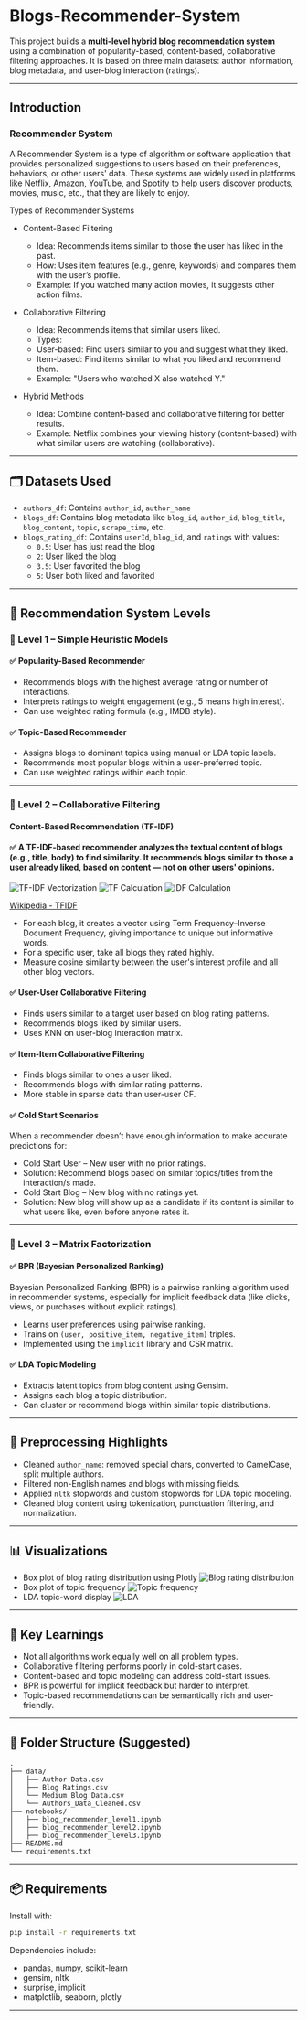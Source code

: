 # Blogs-Recommender-System

This project builds a **multi-level hybrid blog recommendation system** using a combination of popularity-based, content-based, collaborative filtering approaches. It is based on three main datasets: author information, blog metadata, and user-blog interaction (ratings).

---
## Introduction
### Recommender System
A Recommender System is a type of algorithm or software application that provides personalized suggestions to users based on their preferences, behaviors, or other users' data. These systems are widely used in platforms like Netflix, Amazon, YouTube, and Spotify to help users discover products, movies, music, etc., that they are likely to enjoy.

Types of Recommender Systems
- Content-Based Filtering
    - Idea: Recommends items similar to those the user has liked in the past.
    - How: Uses item features (e.g., genre, keywords) and compares them with the user’s profile.
    - Example: If you watched many action movies, it suggests other action films.

- Collaborative Filtering
    - Idea: Recommends items that similar users liked.
    - Types:
    - User-based: Find users similar to you and suggest what they liked.
    - Item-based: Find items similar to what you liked and recommend them.
    - Example: "Users who watched X also watched Y."

- Hybrid Methods
    - Idea: Combine content-based and collaborative filtering for better results.
    - Example: Netflix combines your viewing history (content-based) with what similar users are watching (collaborative).

---

## 🗂️ Datasets Used

- `authors_df`: Contains `author_id`, `author_name`
- `blogs_df`: Contains blog metadata like `blog_id`, `author_id`, `blog_title`, `blog_content`, `topic`, `scrape_time`, etc.
- `blogs_rating_df`: Contains `userId`, `blog_id`, and `ratings` with values:
  - `0.5`: User has just read the blog
  - `2`: User liked the blog
  - `3.5`: User favorited the blog
  - `5`: User both liked and favorited

---

## 🧱 Recommendation System Levels

### 🔹 Level 1 – Simple Heuristic Models

#### ✅ Popularity-Based Recommender
- Recommends blogs with the highest average rating or number of interactions.
- Interprets ratings to weight engagement (e.g., 5 means high interest).
- Can use weighted rating formula (e.g., IMDB style).

#### ✅ Topic-Based Recommender
- Assigns blogs to dominant topics using manual or LDA topic labels.
- Recommends most popular blogs within a user-preferred topic.
- Can use weighted ratings within each topic.

---

### 🔹 Level 2 – Collaborative Filtering

#### Content-Based Recommendation (TF-IDF)

#### ✅ A TF-IDF-based recommender analyzes the textual content of blogs (e.g., title, body) to find similarity. It recommends blogs similar to those a user already liked, based on content — not on other users' opinions.

![TF-IDF Vectorization](images/tfidf.png)
![TF Calculation](images/tf.png)
![IDF Calculation](images/idf.png)

[Wikipedia - TFIDF](https://en.wikipedia.org/wiki/Tf%E2%80%93idf)

- For each blog, it creates a vector using Term Frequency–Inverse Document Frequency, giving importance to unique but informative words.
- For a specific user, take all blogs they rated highly.
- Measure cosine similarity between the user's interest profile and all other blog vectors.


#### ✅ User-User Collaborative Filtering
- Finds users similar to a target user based on blog rating patterns.
- Recommends blogs liked by similar users.
- Uses KNN on user-blog interaction matrix.

#### ✅ Item-Item Collaborative Filtering
- Finds blogs similar to ones a user liked.
- Recommends blogs with similar rating patterns.
- More stable in sparse data than user-user CF.

#### ✅ Cold Start Scenarios
When a recommender doesn’t have enough information to make accurate predictions for:
- Cold Start User – New user with no prior ratings.
- Solution: Recommend blogs based on similar topics/titles from the interaction/s made.
- Cold Start Blog – New blog with no ratings yet.
- Solution:  New blog will show up as a candidate if its content is similar to what users like, even before anyone rates it.
---

### 🔹 Level 3 – Matrix Factorization

#### ✅ BPR (Bayesian Personalized Ranking)
Bayesian Personalized Ranking (BPR) is a pairwise ranking algorithm used in recommender systems, especially for implicit feedback data (like clicks, views, or purchases without explicit ratings).

- Learns user preferences using pairwise ranking.
- Trains on `(user, positive_item, negative_item)` triples.
- Implemented using the `implicit` library and CSR matrix.

#### ✅ LDA Topic Modeling
- Extracts latent topics from blog content using Gensim.
- Assigns each blog a topic distribution.
- Can cluster or recommend blogs within similar topic distributions.

---

## 🧹 Preprocessing Highlights

- Cleaned `author_name`: removed special chars, converted to CamelCase, split multiple authors.
- Filtered non-English names and blogs with missing fields.
- Applied `nltk` stopwords and custom stopwords for LDA topic modeling.
- Cleaned blog content using tokenization, punctuation filtering, and normalization.

---

## 📊 Visualizations

- Box plot of blog rating distribution using Plotly
![Blog rating distribution](images/blog_ratings.png)
- Box plot of topic frequency
![Topic frequency](images/blog_topic.png)
- LDA topic-word display
![LDA](images/lda.png)

---

## 🧠 Key Learnings

- Not all algorithms work equally well on all problem types.
- Collaborative filtering performs poorly in cold-start cases.
- Content-based and topic modeling can address cold-start issues.
- BPR is powerful for implicit feedback but harder to interpret.
- Topic-based recommendations can be semantically rich and user-friendly.

---


## 📁 Folder Structure (Suggested)

```
.
├── data/
│   ├── Author Data.csv
│   ├── Blog Ratings.csv
│   └── Medium Blog Data.csv
│   └── Authors_Data_Cleaned.csv
├── notebooks/
│   ├── blog_recommender_level1.ipynb
│   ├── blog_recommender_level2.ipynb
│   ├── blog_recommender_level3.ipynb
├── README.md
└── requirements.txt
```

---

## 📦 Requirements

Install with:

```bash
pip install -r requirements.txt
```

Dependencies include:
- pandas, numpy, scikit-learn
- gensim, nltk
- surprise, implicit
- matplotlib, seaborn, plotly

---
